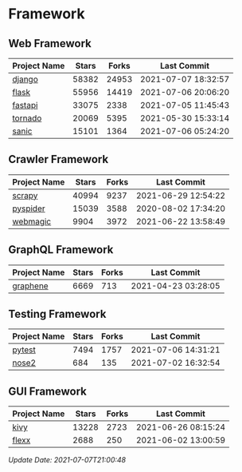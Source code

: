 # Framework

## Web Framework
| Project Name | Stars | Forks | Last Commit |
| ------------ | ----- | ----- | ----------- |
| [django](https://github.com/django/django) | 58382 | 24953 | 2021-07-07 18:32:57 |
| [flask](https://github.com/pallets/flask) | 55956 | 14419 | 2021-07-06 20:06:20 |
| [fastapi](https://github.com/tiangolo/fastapi) | 33075 | 2338 | 2021-07-05 11:45:43 |
| [tornado](https://github.com/tornadoweb/tornado) | 20069 | 5395 | 2021-05-30 15:33:14 |
| [sanic](https://github.com/sanic-org/sanic) | 15101 | 1364 | 2021-07-06 05:24:20 |

## Crawler Framework
| Project Name | Stars | Forks | Last Commit |
| ------------ | ----- | ----- | ----------- |
| [scrapy](https://github.com/scrapy/scrapy) | 40994 | 9237 | 2021-06-29 12:54:22 |
| [pyspider](https://github.com/binux/pyspider) | 15039 | 3588 | 2020-08-02 17:34:20 |
| [webmagic](https://github.com/code4craft/webmagic) | 9904 | 3972 | 2021-06-22 13:58:49 |

## GraphQL Framework
| Project Name | Stars | Forks | Last Commit |
| ------------ | ----- | ----- | ----------- |
| [graphene](https://github.com/graphql-python/graphene) | 6669 | 713 | 2021-04-23 03:28:05 |

## Testing Framework
| Project Name | Stars | Forks | Last Commit |
| ------------ | ----- | ----- | ----------- |
| [pytest](https://github.com/pytest-dev/pytest) | 7494 | 1757 | 2021-07-06 14:31:21 |
| [nose2](https://github.com/nose-devs/nose2) | 684 | 135 | 2021-07-02 16:32:54 |

## GUI Framework
| Project Name | Stars | Forks | Last Commit |
| ------------ | ----- | ----- | ----------- |
| [kivy](https://github.com/kivy/kivy) | 13228 | 2723 | 2021-06-26 08:15:24 |
| [flexx](https://github.com/flexxui/flexx) | 2688 | 250 | 2021-06-02 13:00:59 |

*Update Date: 2021-07-07T21:00:48*